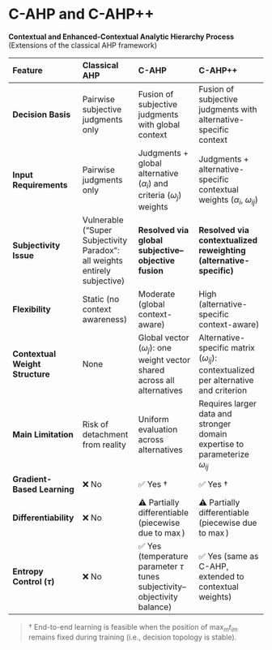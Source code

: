 # C-AHP and C-AHP++
**Contextual and Enhanced-Contextual Analytic Hierarchy Process**  
(Extensions of the classical AHP framework)

| Feature | Classical AHP | C-AHP | C-AHP++ |
| :--- | :--- | :--- | :--- |
| **Decision Basis** | Pairwise subjective judgments only | Fusion of subjective judgments with global context | Fusion of subjective judgments with alternative-specific context |
| **Input Requirements** | Pairwise judgments only | Judgments + global alternative ($\alpha_i$) and criteria ($\omega_j$) weights | Judgments + alternative-specific contextual weights ($\alpha_i$, $\omega_{ij}$) |
| **Subjectivity Issue** | Vulnerable (“Super Subjectivity Paradox”: all weights entirely subjective) | **Resolved via global subjective–objective fusion** | **Resolved via contextualized reweighting (alternative-specific)** |
| **Flexibility** | Static (no context awareness) | Moderate (global context-aware) | High (alternative-specific context-aware) |
| **Contextual Weight Structure** | None | Global vector ($\omega_j$): one weight vector shared across all alternatives | Alternative-specific matrix ($\omega_{ij}$): contextualized per alternative and criterion |
| **Main Limitation** | Risk of detachment from reality | Uniform evaluation across alternatives | Requires larger data and stronger domain expertise to parameterize $\omega_{ij}$ |
| **Gradient-Based Learning** | ❌ No | ✅ Yes † | ✅ Yes † |
| **Differentiability** | ❌ No | ⚠️ Partially differentiable (piecewise due to $\max$) | ⚠️ Partially differentiable (piecewise due to $\max$) |
| **Entropy Control ($\tau$)** | ❌ No | ✅ Yes (temperature parameter $\tau$ tunes subjectivity–objectivity balance) | ✅ Yes (same as C-AHP, extended to contextual weights) |

> † End-to-end learning is feasible when the position of $\max_{m} t_{im}$ remains fixed during training (i.e., decision topology is stable).

